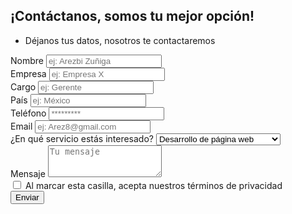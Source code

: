 <!DOCTYPE html>
<html lang="en">
<head>
    <meta charset="UTF-8">
    <meta http-equiv="X-UA-Compatible" content="IE=edge">
    <meta name="viewport" content="width=device-width, initial-scale=1.0">
    <title>Contáctanos</title>
    <link href="https://cdn.jsdelivr.net/npm/bootstrap@5.3.3/dist/css/bootstrap.min.css" rel="stylesheet" integrity="sha384-QWTKZyjpPEjISv5WaRU9OFeRpok6YctnYmDr5pNlyT2bRjXh0JMhjY6hW+ALEwIH" crossorigin="anonymous">
    
</head>
<body>
    <div class="container bg-gradient-primary position-relative z-2 py-3 py-md-5">
        <div class="row">
            <div class="col-md-5">
                <h2 class="text-uppercase">¡Contáctanos, somos tu mejor opción!</h2>
            </div>
        </div>
        <div class="row justify-content-between">
            <div class="col-md-8 col-xl-5">
                <ul class="list-unstyled">
                    <li class="border-start border-green border-5 ps-4 d-flex align-items-center text-green text-uppercase mb-3 fs-30 fw-light">Déjanos tus datos, nosotros te contactaremos</li>
                </ul>
            <div class="col-md-20" id="contact_form">
                    <div class="row">
                        <div class="col-12 col-sm-6 mb-3">
                            <label for="fullname" class="form-label">Nombre</label>
                            <input type="text" class="form-control" name="fullname" id="fullname" placeholder="ej: Arezbi Zuñiga" value="">
                        </div>
                        <div class="col-12 col-sm-6 mb-3">
                            <label for="enterprise" class="form-label">Empresa</label>
                            <input type="text" class="form-control" name="enterprise" id="enterprise" placeholder="ej: Empresa X" value="">
                        </div>
                    </div>
                    <div class="row">
                        <div class="col-12 col-sm-6 mb-3">
                            <label for="position" class="form-label">Cargo</label>
                            <input type="text" class="form-control" name="position" id="position" placeholder="ej: Gerente" value="">
                        </div>
                        <div class="col-12 col-sm-6 mb-3">
                            <label for="country" class="form-label">País</label>
                            <input type="text" class="form-control" name="country" id="country" placeholder="ej: México" value="">
                        </div>
                    </div>
                    <div class="row">
                        <div class="col-12 col-sm-6 mb-3">
                            <label for="phone" class="form-label">Teléfono</label>
                            <input type="text" class="form-control" name="phone" id="phone" placeholder="*********" value="">
                        </div>
                        <div class="col-12 col-sm-6 mb-3">
                            <label for="email" class="form-label">Email</label>
                            <input type="email" class="form-control" name="email" id="email" placeholder="ej: Arez8@gmail.com" value="">
                        </div>
                    </div>
                    <div class="row">
                        <div class="col-12 col-sm-12 mb-3">
                            <label for="service" class="form-label">¿En qué servicio estás interesado?</label>
                            <select class="form-select" id="service" name="service"><option value="Desarrollo de página web">Desarrollo de página web</option><option value="Consultoria de mi página web">Consultoría de mi página web</option><option value="Asesoria por hora">Asesoria por hora</option><option value="Contratar un paquete">Contratar un paquete</option>
                        </div>
                    </div>
                    <div class="row">
                        <div class="col-12 mb-3">
                            <label for="message" class="form-label">Mensaje</label>
                            <textarea class="form-control" name="message" id="message" rows="3" placeholder="Tu mensaje"></textarea>
                        </div>
                    </div>
                    <div class="row">
                        <div class="col-12 mb-3 form-check">
                            <input type="checkbox" class="form-check-input" name="terms" id="terms">
                            <label class="form-check-label" for="terms">Al marcar esta casilla, acepta nuestros <a>términos de privacidad</a></label>
                        </div>
                    </div>
                    <div class="row">
                        <div class="col-12 mb-3">
                            <button type="click" class="btn btn-primary p-3 w-100 fw-bold fs-6">Enviar</button>
                        </div>
                    </div>
                </form>
            </div>
        </div>
    </div>
    <script src="https://cdn.jsdelivr.net/npm/bootstrap@5.3.3/dist/js/bootstrap.bundle.min.js" integrity="sha384-YvpcrYf0tY3lHB60NNkmXc5s9fDVZLESaAA55NDzOxhy9GkcIdslK1eN7N6jIeHz" crossorigin="anonymous"></script>
  </body>
</body>
</html>

